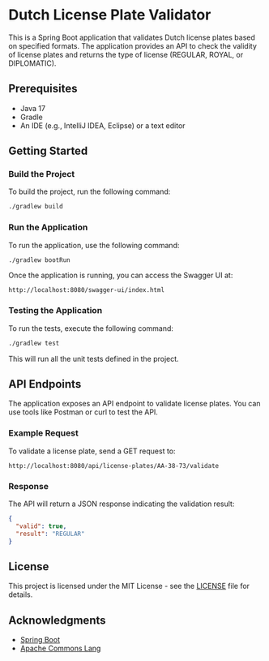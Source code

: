 
# Dutch License Plate Validator

This is a Spring Boot application that validates Dutch license plates based on specified formats. The application provides an API to check the validity of license plates and returns the type of license (REGULAR, ROYAL, or DIPLOMATIC).

## Prerequisites

- Java 17
- Gradle
- An IDE (e.g., IntelliJ IDEA, Eclipse) or a text editor

## Getting Started

### Build the Project

To build the project, run the following command:

```bash
./gradlew build
```

### Run the Application

To run the application, use the following command:

```bash
./gradlew bootRun
```

Once the application is running, you can access the Swagger UI at:

```
http://localhost:8080/swagger-ui/index.html
```

### Testing the Application

To run the tests, execute the following command:

```bash
./gradlew test
```

This will run all the unit tests defined in the project.

## API Endpoints

The application exposes an API endpoint to validate license plates. You can use tools like Postman or curl to test the API.

### Example Request

To validate a license plate, send a GET request to:

```
http://localhost:8080/api/license-plates/AA-38-73/validate
```

### Response

The API will return a JSON response indicating the validation result:

```json
{
  "valid": true,
  "result": "REGULAR"
}
```

## License

This project is licensed under the MIT License - see the [LICENSE](LICENSE) file for details.

## Acknowledgments

- [Spring Boot](https://spring.io/projects/spring-boot)
- [Apache Commons Lang](https://commons.apache.org/proper/commons-lang/)
